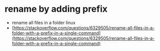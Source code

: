# rename by adding prefix

* rename all files in a folder linux
* [https://stackoverflow.com/questions/6329505/rename-all-files-in-a-folder-with-a-prefix-in-a-single-command](https://stackoverflow.com/questions/6329505/rename-all-files-in-a-folder-with-a-prefix-in-a-single-command)
